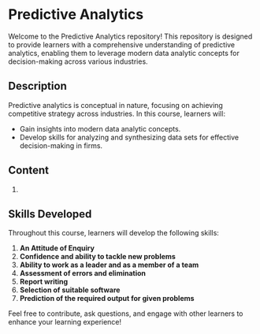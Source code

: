 # Predictive Analytics 

Welcome to the Predictive Analytics repository! This repository is designed to provide learners with a comprehensive understanding of predictive analytics, enabling them to leverage modern data analytic concepts for decision-making across various industries.

## Description
Predictive analytics is conceptual in nature, focusing on achieving competitive strategy across industries. In this course, learners will:
- Gain insights into modern data analytic concepts.
- Develop skills for analyzing and synthesizing data sets for effective decision-making in firms.

## Content
1.

## Skills Developed
Throughout this course, learners will develop the following skills:
1. **An Attitude of Enquiry**
2. **Confidence and ability to tackle new problems**
3. **Ability to work as a leader and as a member of a team**
4. **Assessment of errors and elimination**
5. **Report writing**
6. **Selection of suitable software**
7. **Prediction of the required output for given problems**

Feel free to contribute, ask questions, and engage with other learners to enhance your learning experience!

